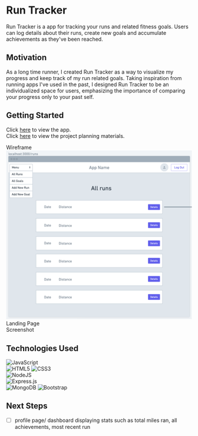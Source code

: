 # Run Tracker
Run Tracker is a app for tracking your runs and related fitness goals. Users can log details about their runs, create new goals and accumulate achievements as they've been reached. 

## Motivation  
As a long time runner, I created Run Tracker as a way to visualize my progress and keep track of my run related goals. Taking inspiration from running apps I've used in the past, I designed Run Tracker to be an individualized space for users, emphasizing the importance of comparing your progress only to your past self. 

## Getting Started
Click [here](https://run-tracker-am.herokuapp.com/) to view the app.  
Click [here](https://trello.com/b/21y9oWc3/run-tracker) to view the project planning materials.

Wireframe
![wireframe](public/assets/wireframe1.png)  Landing Page  
Screenshot

## Technologies Used
![JavaScript](https://img.shields.io/badge/javascript-%23323330.svg?style=for-the-badge&logo=javascript&logoColor=%23F7DF1E)  
![HTML5](https://img.shields.io/badge/html5-%23E34F26.svg?style=for-the-badge&logo=html5&logoColor=white) 
![CSS3](https://img.shields.io/badge/css3-%231572B6.svg?style=for-the-badge&logo=css3&logoColor=white)  
![NodeJS](https://img.shields.io/badge/node.js-6DA55F?style=for-the-badge&logo=node.js&logoColor=white)  
![Express.js](https://img.shields.io/badge/express.js-%23404d59.svg?style=for-the-badge&logo=express&logoColor=%2361DAFB)  
![MongoDB](https://img.shields.io/badge/MongoDB-%234ea94b.svg?style=for-the-badge&logo=mongodb&logoColor=white)
![Bootstrap](https://img.shields.io/badge/bootstrap-%23563D7C.svg?style=for-the-badge&logo=bootstrap&logoColor=white)


## Next Steps
- [ ] profile page/ dashboard displaying stats such as total miles ran, all achievements, most recent run 